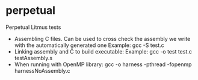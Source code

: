 # perpetual
Perpetual Litmus tests

- Assembling C files. Can be used to cross check the assembly we write with the automatically generated one
Example: gcc -S test.c
- Linking assembly and C to build executable:
Example: gcc -o test test.c testAssembly.s 
- When running with OpenMP library:
gcc -o harness -pthread -fopenmp harnessNoAssembly.c 
